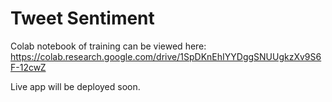 # Tweet Sentiment

Colab notebook of training can be viewed here: https://colab.research.google.com/drive/1SpDKnEhIYYDggSNUUgkzXv9S6F-12cwZ

Live app will be deployed soon.